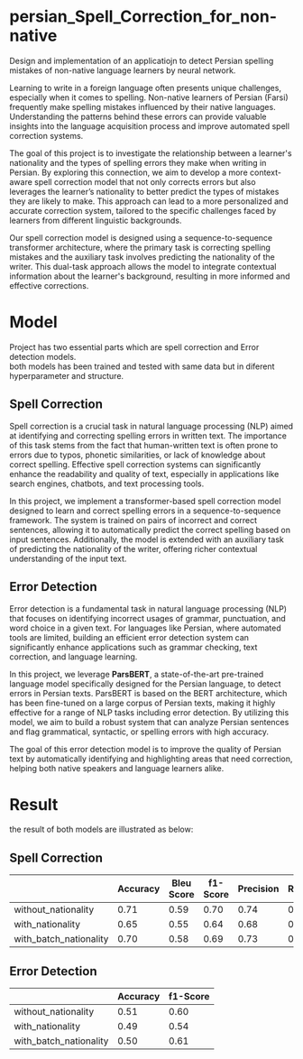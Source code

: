 # persian_Spell_Correction_for_non-native
Design and implementation of an applicatiojn to detect Persian spelling  mistakes of non-native language learners by neural network.

Learning to write in a foreign language often presents unique challenges, especially when it comes to spelling. Non-native learners of Persian (Farsi) frequently make spelling mistakes influenced by their native languages. Understanding the patterns behind these errors can provide valuable insights into the language acquisition process and improve automated spell correction systems.

The goal of this project is to investigate the relationship between a learner's nationality and the types of spelling errors they make when writing in Persian. By exploring this connection, we aim to develop a more context-aware spell correction model that not only corrects errors but also leverages the learner’s nationality to better predict the types of mistakes they are likely to make. This approach can lead to a more personalized and accurate correction system, tailored to the specific challenges faced by learners from different linguistic backgrounds.

Our spell correction model is designed using a sequence-to-sequence transformer architecture, where the primary task is correcting spelling mistakes and the auxiliary task involves predicting the nationality of the writer. This dual-task approach allows the model to integrate contextual information about the learner's background, resulting in more informed and effective corrections.

# Model
Project has two essential parts which are spell correction and Error detection models.  
both models has been trained and tested with same data but in diferent hyperparameter and structure.  
## Spell Correction
Spell correction is a crucial task in natural language processing (NLP) aimed at identifying and correcting spelling errors in written text. The importance of this task stems from the fact that human-written text is often prone to errors due to typos, phonetic similarities, or lack of knowledge about correct spelling. Effective spell correction systems can significantly enhance the readability and quality of text, especially in applications like search engines, chatbots, and text processing tools.

In this project, we implement a transformer-based spell correction model designed to learn and correct spelling errors in a sequence-to-sequence framework. The system is trained on pairs of incorrect and correct sentences, allowing it to automatically predict the correct spelling based on input sentences. Additionally, the model is extended with an auxiliary task of predicting the nationality of the writer, offering richer contextual understanding of the input text.
## Error Detection
Error detection is a fundamental task in natural language processing (NLP) that focuses on identifying incorrect usages of grammar, punctuation, and word choice in a given text. For languages like Persian, where automated tools are limited, building an efficient error detection system can significantly enhance applications such as grammar checking, text correction, and language learning.

In this project, we leverage **ParsBERT**, a state-of-the-art pre-trained language model specifically designed for the Persian language, to detect errors in Persian texts. ParsBERT is based on the BERT architecture, which has been fine-tuned on a large corpus of Persian texts, making it highly effective for a range of NLP tasks including error detection. By utilizing this model, we aim to build a robust system that can analyze Persian sentences and flag grammatical, syntactic, or spelling errors with high accuracy.

The goal of this error detection model is to improve the quality of Persian text by automatically identifying and highlighting areas that need correction, helping both native speakers and language learners alike.

# Result
the result of both models are illustrated as below:  
## Spell Correction  
|         | Accuracy | Bleu Score | f1-Score | Precision | Recall |
|---------|----------|------------|----------|-----------|--------|
|without_nationality| 0.71 | 0.59 | 0.70 | 0.74 | 0.71 |
|with_nationality| 0.65 | 0.55 | 0.64 | 0.68 | 0.65|
|with_batch_nationality| 0.70 | 0.58 | 0.69 | 0.73 | 0.70 |



## Error Detection

|          | Accuracy | f1-Score|
|----------|----------|---------|
| without_nationality| 0.51 | 0.60 |
| with_nationality| 0.49 | 0.54 |
| with_batch_nationality| 0.50 | 0.61 |

